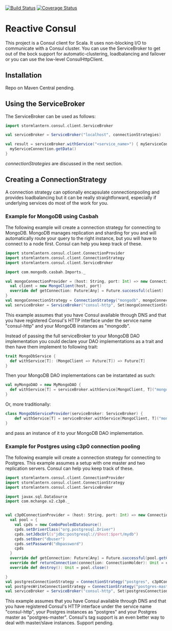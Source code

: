 [![Build Status](https://travis-ci.org/dlouwers/reactive-consul.svg?branch=master)](https://travis-ci.org/dlouwers/reactive-consul)
[![Coverage Status](https://coveralls.io/repos/dlouwers/reactive-consul/badge.svg)](https://coveralls.io/r/dlouwers/reactive-consul)

# Reactive Consul
This project is a Consul client for Scala. It uses non-blocking I/O to communicate with a Consul cluster. You can use
the ServiceBroker to get out of the bock support for automatic-clustering, loadbalancing and failover or you can use
the low-level ConsulHttpClient.

## Installation
Repo on Maven Central pending.

## Using the ServiceBroker
The ServiceBroker can be used as follows:

```scala
import stormlantern.consul.client.ServiceBroker

val serviceBroker = ServiceBroker("localhost", connectionStrategies)

val result = serviceBroker.withService("<service_name>") { myServiceConnection =>
  myServiceConnection.getData()
}
```

_connectionStrategies_ are discussed in the next section.

## Creating a ConnectionStrategy
A connection strategy can optionally encapsulate connectionpooling and provides loadbalancing but it can be really 
straightforward, especially if underlying services do most of the work for you. 

### Example for MongoDB using Casbah
The following example will create a connection strategy for connecting to MongoDB. MongoDB manages replication and 
sharding for you and will automatically route your query to the right instance, but you will have to connect to a node 
first. Consul can help you keep track of these.

```scala
import stormlantern.consul.client.ConnectionProvider
import stormlantern.consul.client.ConnectionStrategy
import stormlantern.consul.client.ServiceBroker

import com.mongodb.casbah.Imports._

val mongoConnectionProvider = (host: String, port: Int) => new ConnectionProvider {
  val client = new MongoClient(host, port)
  override def getConnection: Future[Any] = Future.successful(client)
}
val mongoConnectionStrategy = ConnectionStrategy("mongodb", mongoConnectionProvider)
val serviceBroker = ServiceBroker("consul-http", Set(mongoConnectionStrategy))
```

This example assumes that you have Consul available through DNS and that you have registered Consul's HTTP interface
under the service name "consul-http" and your MongoDB instances as "mongodb".

Instead of passing the full serviceBroker to your MongoDB DAO implementation you could declare your DAO implementations
as a trait and then have them implement to following trait:

```scala
trait MongoDbService {  
  def withService[T]: (MongoClient => Future[T]) => Future[T] 
}
```

Then your MongoDB DAO implementations can be instantated as such:

```scala
val myMongoDAO = new MyMongoDAO {
  def withService[T] = serviceBroker.withService[MongoClient, T]("mongodb")     
}
```

Or, more traditionally:

```scala
class MongoDbServiceProvider(serviceBroker: ServiceBroker) {
    def withService[T] = serviceBroker.withService[MongoClient, T]("mongodb")
}
```

and pass an instance of it to your MongoDB DAO implementation.

### Example for Postgres using c3p0 connection pooling
The following example will create a connection strategy for connecting to Postgres. This example assumes a setup with
one master and two replication servers. Consul can help you keep track of these.

```scala
import stormlantern.consul.client.ConnectionProvider
import stormlantern.consul.client.ConnectionStrategy
import stormlantern.consul.client.ServiceBroker

import javax.sql.DataSource
import com.mchange.v2.c3p0._


val c3p0ConnectionProvider = (host: String, port: Int) => new ConnectionProvider {
  val pool = {
    val cpds = new ComboPooledDataSource()
    cpds.setDriverClass("org.postgresql.Driver")            
    cpds.setJdbcUrl(s"jdbc:postgresql://$host:$port/mydb")
    cpds.setUser("dbuser")                                  
    cpds.setPassword("dbpassword")
    cpds
  }
  override def getConnection: Future[Any] = Future.successful(pool.getConnection())
  override def returnConnection(connection: ConnectionHolder): Unit = connection.getConnection.asInstanceOf[Connection].close()
  override def destroy(): Unit = pool.close()

}
val postgresConnectionStrategy = ConnectionStrategy("postgres", c3p0ConnectionProvider)
val postgresWriteConnectionStrategy = ConnectionStrategy("postgres-master", c3p0ConnectionProvider)
val serviceBroker = ServiceBroker("consul-http", Set(postgresConnectionStrategy, postgresWriteConnectionStrategy))
```

This example assumes that you have Consul available through DNS and that you have registered Consul's HTTP interface
under the service name "consul-http", your Postgres instances as "postgres" and your Postgres master as "postgres-master".
Consul's tag support is an even better way to deal with master/slave instances. Support pending.